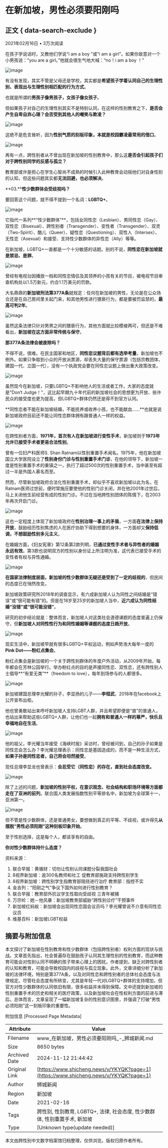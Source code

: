 # 在新加坡，男性必须要阳刚吗

## 正文 { data-search-exclude }


2021年02月16日 • 3万次阅读

在孩子学说话时，又教他们学说“i am a boy ”或“i am a girl”。如果你故意对一个小男孩说：“you are a girl。”他就会很生气地大喊：“no！i am a boy ！”

![image](https://example.com/images/image/1661/16618092.webp?1619427972)

有没有发现，其实不管是父母还是学校，其实都是**希望孩子学着认同自己的生理性别、表现出与生理性别相匹配的行为方式**。

也就是所谓的**男孩子像男孩子，女孩子像女孩子**。

但如果孩子对自己的生理性别其实不是特别认同，在这样的性别教育之下，**是否会产生自卑自弃心理？会否受到其他人的嘲笑与欺凌？**

![image](https://example.com/images/image/1661/16618093.webp?1619427972)

这绝不是危言耸听，因为**性别气质的刻板印象，本就是校园霸凌最常用的借口**。

![image](https://example.com/images/image/1661/16618094.webp?1619427972)

再有一点，跨性别者从不曾出现在新加坡的性别教育中，那么这**是否会引起孩子们对于跨性别同学的反感与孤立？**

教育部或许是担心在学生心智尚不成熟的时候引入此种教育会动摇他们对自身性别的认知，但这些问题其实都**无法回避，也必须解决**。

**03.****性少数群体会受歧视吗？**

要回答这个问题，就不得不提到一个名词：**LGBTQ+**。

![image](https://example.com/images/image/1661/16618095.webp?1619427972)

它指代一系列**“性少数群体”**，包括女同性恋（Lesbian）、男同性恋（Gay）、双性恋（Bisexual）、跨性别者（Transgender）、变性者（Transgender）、双灵（Two-Spirit）、酷儿（Queer）、疑性恋（Questioning）、双性人（Intersex）、无性恋（Asexual）和接受、支持性少数群体的异性恋（Ally）等等。

在新加坡，LGBTQ+一直都是一个十分敏感的话题。别的不说，**同性恋在新加坡就是禁忌、是罪**。

![image](https://example.com/images/image/1661/16618096.webp?1619427972)

曾经有电视台因播放一档和同性恋情侣及其领养的小孩有关的节目，被电视节目审查机构处以1.5万新元，约合1.1万美元的罚款。

大名鼎鼎的**新加坡刑法第377A条**就规定：任何在新加坡的男性，无论是在公众场合还是在自己房间里关起门来，和其他男性进行猥亵行为，都是要被罚监禁的，**最高可判2年**。

![image](https://example.com/images/image/1661/16618097.webp?1613388067)

虽然这条法律只针对男男之间的猥亵行为，其他方面就比较模棱两可，但还是不难看出，**新加坡在这方面非常传统与保守**。

**那377A条法律会被废除吗？**

不得不说，很难。在民主国家和地区，**同性恋议题背后都有选举考量**，新加坡也不例外。如果只争取到小众的开放派票源，却丢失大量的保守票源（包括宗教团体、建国一代、立国一代），没有一个执政党会要在同性恋议题上做出重大政策改变。

![image](https://example.com/images/image/1661/16618098.webp?1619427972)

虽然现今在新加坡，只要LGBTQ+不影响他人的生活或者工作，大家的态度就是"Don‘t Judge！"，这比起早期九十年代前的新加坡社会的思想更为开放、些许民众的接受度也更为提高，但LGBTQ+群体仍然还是得不到官方认同。

**同性恋者不能在新加坡结婚，不能抚养或收养小孩，也不能献血……**也就是说新加坡政府目前还不能让同性恋群体拥有跟普通人一样的权益。

![image](https://example.com/images/image/1661/16618099.webp?1619427972)

在跨性别者方面，**1971年，首次有人在新加坡进行变性手术**，新加坡则于**1973年允许已接受手术者更易合法性别**。

曾有一位妇产科医师S. Shan Ratnam以性别重置手术闻名。1975年，他在新加坡国立大学医院设立了**性别身份门诊与性别重置手术门诊**，在他的领导下，新加坡一度是性别重置手术的重镇之一，执行了超过500次的性别重置手术，当中甚至有超过一半是外国人慕名而至。

然而，尽管新加坡政府合法化性别重置手术，却似乎不喜欢新加坡以此为名，在Ratnam医师过世前，便时常施压要使他的性别门诊关闭，并在他2001年过世后，马上关闭他生前经营有成的性别门诊。不过在当地跨性别团体的陈情下，在2003年再次开启门诊。

![image](https://example.com/images/image/1661/16618100.webp?1619427972)

这也一定程度上体现了新加坡政府在**性别治理一事上的矛盾**，一方面**在法律上保持开放**，鼓励经历性别焦虑的人在医疗协助下得到想要的身体，一方面却又**保持低调，不想鼓励性别多元主义**。

在婚姻方面，《妇女宪章》第12条第2款列明，**已通过变性手术者与异性者的婚姻永远有效**。第3款也说明双方的性别以身份证上所注明为准，这代表已接受手术的变性者有权与异性通婚。

![image](https://example.com/images/image/1661/16618101.webp?1619427972)

**在国家法律制度层面，新加坡的性少数群体无疑还是受到了一定的歧视的**，但民间的态度已在悄然改变。

新加坡政策研究所2018年的调查显示，有六成新加坡人认为同性之间结婚是“错误”或“很可能有错”的。但是在18岁至25岁的新加坡人当中，**近六成认为同性结婚“没错”或“很可能没错”**。

研究的初步结论就是：整体而言，新加坡人对这类社会道德课题的态度普遍上仍保守，但**新加坡人对同性性行为和同性婚姻等课题的态度日趋开放**。

![image](https://example.com/images/image/1661/16618102.webp?1619427971)

现实生活中，新加坡早就有很多LGBTQ+平权运动，例如声势浩大每年一度的**Pink Dot——粉红点集会**。

粉红点集会是新加坡的一个关于跨性别群体的年度户外活动，从2009年开始，每年都会在芳林公园举行。举办粉红点的目的是声援同性恋、双性恋，还有跨性别人士倡导**“有爱无类”**（freedom to love），每年到场参与的人都很多。

![image](https://example.com/images/image/1661/16618103.webp?1619427971)

新加坡建国总理李光耀的孙子，李显扬的儿子——**李桓武**，2018年在facebook上公开宣布出柜。

他也曾勇敢站出来呼吁新加坡人支持LGBT人群，并且希望即便是“直”的普通人，也站出来帮助这些LGBTQ+人群，让他们也一起**拥有和普通人一样的尊严，快乐且幸福地自在生活**。

![image](https://example.com/images/image/1661/16618104.webp?1619427971)

他的祖父，李光耀当年接受《海峡时报》采访时，曾经被问到，自己的孙子如果是同性恋会怎么办？李光耀总理表示：同性恋是基因造成的，而不是一种生活方式，**如果子孙是同性恋者，自己将会坦然接受**。

现任总理李显龙也曾表示：**会忍受它（同性恋）的存在，直到社会态度改变。**

![image](https://example.com/images/image/1661/16618105.webp?1619427971)

除了上述的问题，**新加坡的性别平权，在意识观念、社会结构和职场环境等方面都走在了亚洲的前列**。联合国人类发展指数性别平等排名中，新加坡为全球第十一，亚洲第一。

![image](https://example.com/images/image/1661/16618106.webp?1619427971)

但不管是性少数群体，还是普通男女，要想做到真正的平等、不歧视，或许得先**从摆脱“男性必须阳刚”这种刻板印象开始**。

至于性别选择，这是每个人，都该享有的自由。

**你对性少数群体持什么态度？**

资料来源：

1. 联合早报：黄循财：切勿让性别认同课题分裂我国社会
2. 8视界新加坡：逾300名教师和社工 促教育部施政支持跨性别学生
3. 8视界新加坡：跨性别学生指教育部阻挠进行治疗 教育部：指控不实
4. 金吉列：“阳刚之气”争议下国外如何进行性别教育？
5. 联合早报：教育部外抗议学生性取向受歧视 三青年被捕
6. 万宗纶：她－他风暴：新加坡教育部威胁“跨性别诊疗”干预事件
7. 新加坡红蚂蚁：新加坡会出现同性恋国会议员吗？李光耀曾说不介意有同性恋议员
8. 维基百科：新加坡LGBT权益


## 摘要与附加信息

<!-- tcd_abstract -->
本文探讨了新加坡在性别教育和性少数群体（包括跨性别者）权利方面的现状与挑战。文章首先指出，社会普遍存在鼓励孩子认同其生理性别的性别教育，而这种教育可能会对性别认同不明确的孩子带来心理上的困扰。作者提到，缺乏对跨性别者的认知和教育，可能会导致校园内的歧视与孤立现象。此外，文章详细分析了新加坡的法律环境，特别是第377A条，以及对同性恋和跨性别者的总体社会态度与法律规定。尽管社会态度有所转变，尤其是年轻一代对LGBTQ+群体的支持增加，但官方对性少数群体的认同依旧有限，很多权益并未得到保障。文中还提到新加坡的性别重置手术的历史和相关的医疗政策，以及新加坡社会在性权利方面的前进与滞后。总体而言，文章呈现了一幅新加坡复杂的性别意识图景，并强调了打破“男性必须阳刚”这一刻板印象的重要性。
<!-- tcd_abstract_end -->

附加信息 [Processed Page Metadata]

| Attribute       | Value                                  |
|-----------------|----------------------------------------|
| Filename        | www_在新加坡，男性必须要阳刚吗_-_狮城新闻.md                             |
| Size            | 8650 bytes                           |
| Archived Date   | 2024-11-12 21:44:42                             |
| Original Link   | [https://www.shicheng.news/v/YKYQK?page=1](https://www.shicheng.news/v/YKYQK?page=1)                       |
| Author          | 狮城新闻                               |
| Region          | 新加坡                               |
| Date            | 2021-02-16                                 |
| Tags            | 跨性别, 性别教育, LGBTQ+, 法律, 社会态度, 性少数群体, 性别重置手术, 新加坡                                 |
| Type            | [Unknown type(update needed)]                                 |
<!-- tcd_table_end -->

本文由跨性别中文数字档案馆归档整理，仅供浏览。版权归原作者所有。
